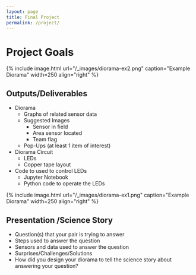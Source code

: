 ```yaml
---
layout: page
title: Final Project
permalink: /project/
---
```

# Project Goals

{% include image.html url="/_images/diorama-ex2.png" caption="Example Diorama" width=250 align="right" %}



## Outputs/Deliverables 
- Diorama
  - Graphs of related sensor data
  - Suggested Images
    - Sensor in field
    - Area sensor located
    - Team flag
  - Pop-Ups (at least 1 item of interest)
- Diorama Circuit
  - LEDs
  - Copper tape layout
- Code to used to control LEDs 
    - Jupyter Notebook
    - Python code to operate the LEDs

{% include image.html url="/_images/diorama-ex1.png" caption="Example Diorama" width=250 align="right" %}

## Presentation /Science Story
- Question(s) that your pair is trying to answer
- Steps used to answer the question
- Sensors and data used to answer the question
- Surprises/Challenges/Solutions
- How did you design your diorama to tell the science story about answering your question?

